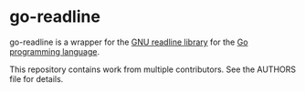 # go-readline

go-readline is a wrapper for the
[GNU readline library](http://cnswww.cns.cwru.edu/php/chet/readline/rltop.html)
for the [Go programming language](http://golang.org).

This repository contains work from multiple contributors. See the AUTHORS file
for details.
